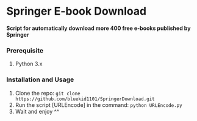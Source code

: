 # Springer E-book Download

**Script for automatically download more 400 free e-books published by Springer**
### Prerequisite
1. Python 3.x 

### Installation and Usage
1. Clone the repo: `git clone https://github.com/bluekid1101/SpringerDownload.git`
2. Run the script [URLEncode] in the command: `python URLEncode.py`
3. Wait and enjoy ^^
